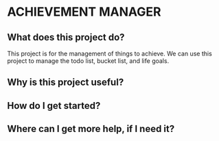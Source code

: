 # ACHIEVEMENT MANAGER



## What does this project do?
This project is for the management of things to achieve.
We can use this project to manage the todo list, bucket list, and life goals.

## Why is this project useful?


## How do I get started?

## Where can I get more help, if I need it?
